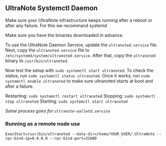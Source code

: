 ## UltraNote Systemctl Daemon

Make sure your UltraNote infrastructure keeps running after a reboot or after any failure. For this we recommand systemd

Make sure you have the binaries downloaded in advance.

To use the UltraNote Daemon Service, update the `ultranoted.service` file.
Next, copy the `ultranoted.service` file to `/etc/systemd/system/ultranoted.service`.
After that, copy the `ultranoted` binary to `/usr/bin/ultranoted`.

Now test the setup with `sudo systemctl start ultranoted`.
To check the status, run `sudo systemctl status ultranoted`.
Once it works, run `sudo systemctl enable ultranoted` to make sure ultranoted starts at boot and after a failure.

Restarting: `sudo systemctl restart ultranoted`
Stopping: `sudo systemctl stop ultranoted`
Starting: `sudo systemctl start ultranoted`

*Same process goes for `ultranote-walletd.service`*

### Running as a remote node use

`ExecStart=/usr/bin/ultranoted --data-dir=/home/YOUR_USER/.UltraNote --rpc-bind-ip=0.0.0.0 --rpc-bind-port=31000`

